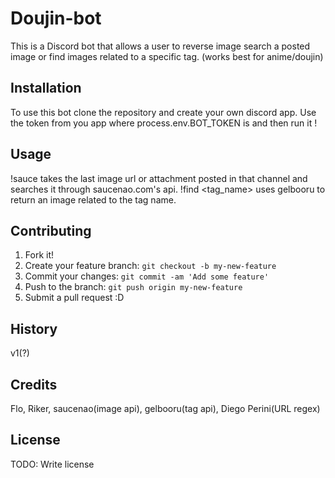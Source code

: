 # Doujin-bot

This is a Discord bot that allows a user to reverse image search a posted image or find images related to a specific tag. (works best for anime/doujin)

## Installation

To use this bot clone the repository and create your own discord app. Use the token from you app where process.env.BOT_TOKEN is and then run it !

## Usage

!sauce takes the last image url or attachment posted in that channel and searches it through saucenao.com's api. !find <tag_name> uses gelbooru to return an image related to the tag name. 

## Contributing

1. Fork it!
2. Create your feature branch: `git checkout -b my-new-feature`
3. Commit your changes: `git commit -am 'Add some feature'`
4. Push to the branch: `git push origin my-new-feature`
5. Submit a pull request :D

## History

v1(?)

## Credits

Flo, Riker, saucenao(image api), gelbooru(tag api), Diego Perini(URL regex)

## License

TODO: Write license
